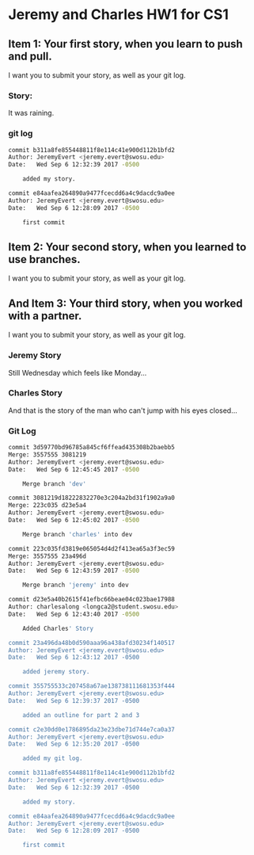 # Jeremy and Charles HW1 for CS1

## Item 1: Your first story, when you learn to push and pull. 
I want you to submit your story, as well as your git log.


### Story:
It was raining.


### git log
```sh
commit b311a8fe855448811f8e114c41e900d112b1bfd2
Author: JeremyEvert <jeremy.evert@swosu.edu>
Date:   Wed Sep 6 12:32:39 2017 -0500

    added my story.

commit e84aafea264890a9477fcecdd6a4c9dacdc9a0ee
Author: JeremyEvert <jeremy.evert@swosu.edu>
Date:   Wed Sep 6 12:28:09 2017 -0500

    first commit
```

## Item 2: Your second story, when you learned to use branches. 
I want you to submit your story, as well as your git log.

## And Item 3: Your third story, when you worked with a partner. 
I want you to submit your story, as well as your git log.

### Jeremy Story

Still Wednesday which feels like Monday...

### Charles Story

And that is the story of the man who can't jump with his eyes closed...

### Git Log
```sh
commit 3d59770bd96785a845cf6ffead435308b2baebb5
Merge: 3557555 3081219
Author: JeremyEvert <jeremy.evert@swosu.edu>
Date:   Wed Sep 6 12:45:45 2017 -0500

    Merge branch 'dev'

commit 3081219d18222832270e3c204a2bd31f1902a9a0
Merge: 223c035 d23e5a4
Author: JeremyEvert <jeremy.evert@swosu.edu>
Date:   Wed Sep 6 12:45:02 2017 -0500

    Merge branch 'charles' into dev

commit 223c035fd3819e065054d4d2f413ea65a3f3ec59
Merge: 3557555 23a496d
Author: JeremyEvert <jeremy.evert@swosu.edu>
Date:   Wed Sep 6 12:43:59 2017 -0500

    Merge branch 'jeremy' into dev

commit d23e5a40b2615f41efbc66beae04c023bae17988
Author: charlesalong <longca2@student.swosu.edu>
Date:   Wed Sep 6 12:43:40 2017 -0500

    Added Charles' Story

commit 23a496da48b0d590aaa96a438afd30234f140517
Author: JeremyEvert <jeremy.evert@swosu.edu>
Date:   Wed Sep 6 12:43:12 2017 -0500

    added jeremy story.

commit 355755533c207458a67ae138738111681353f444
Author: JeremyEvert <jeremy.evert@swosu.edu>
Date:   Wed Sep 6 12:39:37 2017 -0500

    added an outline for part 2 and 3

commit c2e30dd0e1786895da23e23dbe71d744e7ca0a37
Author: JeremyEvert <jeremy.evert@swosu.edu>
Date:   Wed Sep 6 12:35:20 2017 -0500

    added my git log.

commit b311a8fe855448811f8e114c41e900d112b1bfd2
Author: JeremyEvert <jeremy.evert@swosu.edu>
Date:   Wed Sep 6 12:32:39 2017 -0500

    added my story.

commit e84aafea264890a9477fcecdd6a4c9dacdc9a0ee
Author: JeremyEvert <jeremy.evert@swosu.edu>
Date:   Wed Sep 6 12:28:09 2017 -0500

    first commit
```